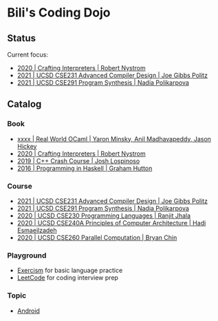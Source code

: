 # Bili's Coding Dojo

## Status

Current focus:
- [2020 | Crafting Interpreters | Robert Nystrom](book/craftinginterpreters)
- [2021 | UCSD CSE231 Advanced Compiler Design | Joe Gibbs Politz](course/2021-ucsd-cse231)
- [2021 | UCSD CSE291 Program Synthesis | Nadia Polikarpova](course/2021-ucsd-cse291_nadia)

## Catalog

### Book
- [xxxx | Real World OCaml | Yaron Minsky, Anil Madhavapeddy, Jason Hickey](book/realworldocaml)
- [2020 | Crafting Interpreters | Robert Nystrom](book/craftinginterpreters)
- [2019 | C++ Crash Course | Josh Lospinoso](book/ccc)
- [2016 | Programming in Haskell | Graham Hutton](book/pih)

### Course
- [2021 | UCSD CSE231 Advanced Compiler Design | Joe Gibbs Politz](course/2021-ucsd-cse231)
- [2021 | UCSD CSE291 Program Synthesis | Nadia Polikarpova](course/2021-ucsd-cse291_nadia)
- [2020 | UCSD CSE230 Programming Languages | Ranjit Jhala](course/2020-ucsd-cse230)
- [2020 | UCSD CSE240A Principles of Computer Architecture | Hadi Esmaeilzadeh](course/2020-ucsd-cse240a)
- [2020 | UCSD CSE260 Parallel Computation | Bryan Chin](course/2020-ucsd-cse260)

### Playground
- [Exercism](playground/exercism) for basic language practice
- [LeetCode](playground/leetcode) for coding interview prep

### Topic
- [Android](https://github.com/qobilidop/dojo-android)
